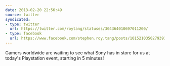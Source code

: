 ```yaml
---
date: 2013-02-20 22:56:49
source: twitter
syndicated:
- type: twitter
  url: https://twitter.com/roytang/statuses/304364010697011200/
- type: facebook
  url: https://www.facebook.com/stephen.roy.tang/posts/10152103502793912
---
```


Gamers worldwide are waiting to see what Sony has in store for us at today's Playstation event, starting in 5 minutes!